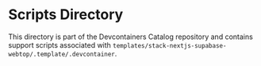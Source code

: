 # Scripts Directory

This directory is part of the Devcontainers Catalog repository and contains support scripts associated with `templates/stack-nextjs-supabase-webtop/.template/.devcontainer`.

